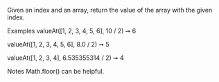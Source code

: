 Given an index and an array, return the value of the array with the given index.

Examples
valueAt([1, 2, 3, 4, 5, 6], 10 / 2) ➞ 6

valueAt([1, 2, 3, 4, 5, 6], 8.0 / 2) ➞ 5

valueAt([1, 2, 3, 4], 6.535355314 / 2) ➞ 4

Notes
Math.floor() can be helpful.